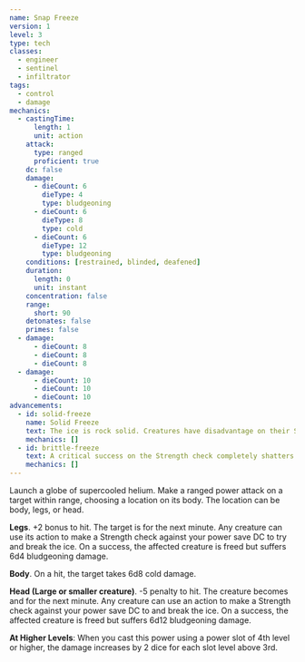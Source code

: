 ```yaml
---
name: Snap Freeze
version: 1
level: 3
type: tech
classes:
  - engineer
  - sentinel
  - infiltrator
tags:
  - control
  - damage
mechanics:
  - castingTime:
      length: 1
      unit: action
    attack:
      type: ranged
      proficient: true
    dc: false
    damage:
      - dieCount: 6
        dieType: 4
        type: bludgeoning
      - dieCount: 6
        dieType: 8
        type: cold
      - dieCount: 6
        dieType: 12
        type: bludgeoning
    conditions: [restrained, blinded, deafened]
    duration:
      length: 0
      unit: instant
    concentration: false
    range:
      short: 90
    detonates: false
    primes: false
  - damage:
      - dieCount: 8
      - dieCount: 8
      - dieCount: 8
  - damage:
      - dieCount: 10
      - dieCount: 10
      - dieCount: 10
advancements:
  - id: solid-freeze
    name: Solid Freeze
    text: The ice is rock solid. Creatures have disadvantage on their Strength checks to break it.
    mechanics: []
  - id: brittle-freeze
    text: A critical success on the Strength check completely shatters the affected creature's appendage. If legs, it falls prone and loses half its remaining hit points. If head, it immediately dies.
    mechanics: []
---
```

Launch a globe of supercooled helium. Make a ranged power attack on a target within range, choosing a location on its
body. The location can be body, legs, or head.

__Legs__. +2 bonus to hit. The target is <me-condition id="restrained"/> for the next minute. Any creature can use its
action to make a Strength check against your power save DC to try and break the ice. On a success, the affected
creature is freed but suffers 6d4 bludgeoning damage.

__Body__. On a hit, the target takes 6d8 cold damage.

__Head (Large or smaller creature)__. -5 penalty to hit. The creature becomes <me-condition id="blinded"/> and
<me-condition id="deafened"/> for the next minute. Any creature can use an action to make a Strength check against your
power save DC to and break the ice. On a success, the affected creature is freed but suffers 6d12 bludgeoning damage.

__At Higher Levels__: When you cast this power using a power slot of 4th level or higher, the damage increases
by 2 dice for each slot level above 3rd.
